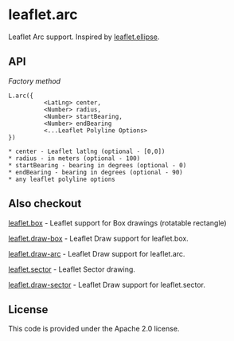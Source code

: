 # leaflet.arc
Leaflet Arc support. Inspired by [leaflet.ellipse](https://github.com/jdfergason/Leaflet.Ellipse).

## API

*Factory method*

    L.arc({
              <LatLng> center,
              <Number> radius,
              <Number> startBearing,
              <Number> endBearing
              <...Leaflet Polyline Options>
    })

    * center - Leaflet latlng (optional - [0,0])
    * radius - in meters (optional - 100)
    * startBearing - bearing in degrees (optional - 0)
    * endBearing - bearing in degrees (optional - 90)
    * any leaflet polyline options 

## Also checkout

[leaflet.box](https://github.com/jjwtay/leaflet.box) - Leaflet support for Box drawings (rotatable rectangle)

[leaflet.draw-box](https://github.com/jjwtay/leaflet.draw-box) - Leaflet Draw support for leaflet.box.

[leaflet.draw-arc](https://github.com/jjwtay/leaflet.draw-arc) - Leaflet Draw support for leaflet.arc.

[leaflet.sector](https://github.com/jjwtay/leaflet.sector) - Leaflet Sector drawing.

[leaflet.draw-sector](https://github.com/jjwtay/leaflet.draw-sector) - Leaflet Draw support for leaflet.sector.


## License

This code is provided under the Apache 2.0 license.
